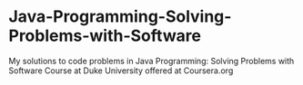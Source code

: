 # Java-Programming-Solving-Problems-with-Software
My solutions to code problems in Java Programming: Solving Problems with Software Course at Duke University offered at Coursera.org
